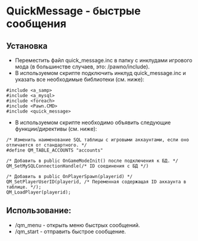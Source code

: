 # QuickMessage - быстрые сообщения 
## Установка
- Переместить файл quick_message.inc в папку с инклудами игрового мода (в большинстве случаев, это: /pawno/include).
- В используемом скрипте подключить инклуд quick_message.inc и указать все необходимые библиотеки (см. ниже):
```pawn
#include <a_samp>
#include <a_mysql>
#include <foreach>
#include <Pawn.CMD>
#include <quick_message>
```
- В используемом скрипте необходимо объявить следующие функции/директивы (см. ниже):
```pawn
/* Изменить наименование SQL таблицы с игровыми аккаунтами, если оно отличается от стандартного. */
#define QM_TABLE_ACCOUNTS "accounts"
```
```pawn
/* Добавить в public OnGameModeInit() после подключения к БД. */
QM_SetMySQLConnectionHandle(/* ID соединения с БД */)
```
```pawn
/* Добавить в public OnPlayerSpawn(playerid) */
QM_SetPlayerUserID(playerid, /* Переменная содержащая ID аккаунта в таблице. */);
QM_LoadPlayer(playerid);
```
## Использование:
- /qm_menu - открыть меню быстрых сообщений.
- /qm_start - отправить быстрое сообщение.
